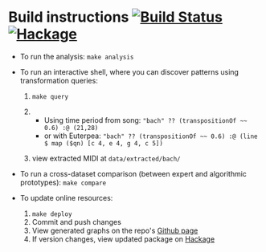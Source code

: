# Build instructions [![Build Status](https://travis-ci.com/omelkonian/hs-pattrans.svg?branch=master)](https://travis-ci.com/omelkonian/hs-pattrans) [![Hackage](https://img.shields.io/hackage/v/hs-pattrans.svg)](http://hackage.haskell.org/package/hs-pattrans)

- To run the analysis: `make analysis`

- To run an interactive shell, where you can discover patterns using
transformation queries:
  1. `make query`

  2. - Using time period from song: `"bach" ?? (transpositionOf ~~ 0.6) :@ (21,28)`
     - or with Euterpea: `"bach" ?? (transpositionOf ~~ 0.6) :@ (line $ map ($qn) [c 4, e 4, g 4, c 5])`

  3. view extracted MIDI at `data/extracted/bach/`

- To run a cross-dataset comparison (between expert and algorithmic prototypes): `make compare`

- To update online resources:
  1. `make deploy`
  2. Commit and push changes
  3. View generated graphs on the repo's [Github page](https://omelkonian.github.io/hs-pattrans/)
  4. If version changes, view updated package on [Hackage](http://hackage.haskell.org/package/hs-pattrans)
